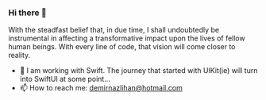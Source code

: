 ### Hi there 👋

With the steadfast belief that, in due time, I shall undoubtedly be instrumental in affecting a transformative impact upon the lives of fellow human beings. With every line of code, that vision will come closer to reality. 

- 🌱 I am working with Swift. The journey that started with UIKit(ie) will turn into SwiftUI at some point...
- 📫 How to reach me: demirnazlihan@hotmail.com
  
<!--
**UIKittie/UIKittie** is a ✨ _special_ ✨ repository because its `README.md` (this file) appears on your GitHub profile.
-->
